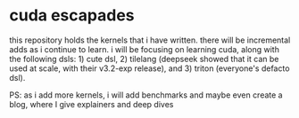 # cuda escapades

this repository holds the kernels that i have written. there will be incremental adds as i continue to learn. i will be focusing on learning cuda, along with the following dsls: 1) cute dsl, 2) tilelang (deepseek showed that it can be used at scale, with their v3.2-exp release), and 3) triton (everyone's defacto dsl).

PS: as i add more kernels, i will add benchmarks and maybe even create a blog, where I give explainers and deep dives
